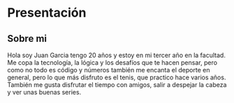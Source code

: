 # Presentación
## Sobre mi
Hola soy Juan Garcia tengo 20 años y estoy en mi tercer año en la facultad. Me copa la tecnología, la lógica y los desafíos que te hacen pensar, pero como no todo es código y números también me encanta el deporte en general, pero lo que más disfruto es el tenis, que practico hace varios años. También me gusta disfrutar el tiempo con amigos, salir a despejar la cabeza y ver unas buenas series.
